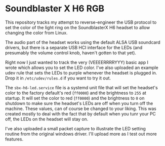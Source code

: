 # Soundblaster X H6 RGB

This repository tracks my attempt to reverse-engineer the USB protocol to set the color of the light ring on the SoundblasterX H6 headset to allow changing the color from Linux.

The audio part of the headset works using the default ALSA USB soundcard drivers, but there is a separate USB HCI interface for the LEDs (and presumably the volume control knob, haven't gotten to that yet).

Right now I just wanted to track the very (VEEEERRRRYYY) basic app I wrote which allows you to set the LED color. I've also uploaded an example udev rule that sets the LEDs to purple whenever the headset is plugged in. Drop it in `/etc/udev/rules.d` if you want to try it out.

The `sbx-h6-led.service` file is a systemd unit file that will set the headset's color to the factory default's  red (`ff0000`) and the brightness to `255` at startup. It will set the color to red (`ff0000`) and the brightness to `0` on shutdown to make sure the headset's LEDs are off when you turn off the machine. These values, can of course be changed to your liking. This was created mostly to deal with the fact that by default when you tunr your PC off, the LEDs on the headset will stay on.

I've also uploaded a small packet capture to illustrate the LED setting routine from the original windows driver. I'll upload more as I test out more features.
